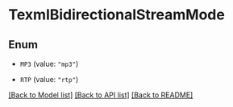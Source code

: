 # TexmlBidirectionalStreamMode

## Enum


* `MP3` (value: `"mp3"`)

* `RTP` (value: `"rtp"`)


[[Back to Model list]](../README.md#documentation-for-models) [[Back to API list]](../README.md#documentation-for-api-endpoints) [[Back to README]](../README.md)


